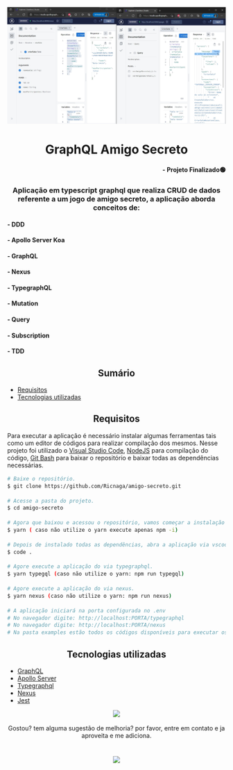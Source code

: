 <div align="center">
  <img src="./cover.jpg" />
</div>

# <div align="center"> GraphQL Amigo Secreto </div>

#### <div align="right">- Projeto Finalizado🟢 <div>

### <div align="center"> Aplicação em typescript graphql que realiza CRUD de dados referente a um jogo de amigo secreto, a aplicação aborda conceitos de: </div>

#### - DDD
#### - Apollo Server Koa
#### - GraphQL
#### - Nexus
#### - TypegraphQL
#### - Mutation
#### - Query
#### - Subscription
#### - TDD

## <div align="center"> Sumário </div>
<!--ts-->
   - [Requisitos](#<div-align="center">Requisitos</div>)
   - [Tecnologias utilizadas](#<div-align="center">Tecnologias-utilizadas</div>)

<!--te-->
## <div align="center">Requisitos</div>
Para executar a aplicação é necessário instalar algumas ferramentas tais como um editor de códigos para realizar compilação dos mesmos. Nesse projeto foi utilizado o [Visual Studio Code](https://code.visualstudio.com/), [NodeJS](https://nodejs.org/en/) para compilação do código, [Git Bash](https://gitforwindows.org/) para baixar o repositório e baixar todas as dependências necessárias.

```bash
# Baixe o repositório.
$ git clone https://github.com/Ricnaga/amigo-secreto.git

# Acesse a pasta do projeto.
$ cd amigo-secreto

# Agora que baixou e acessou o repositório, vamos começar a instalação das dependências.
$ yarn ( caso não utilize o yarn execute apenas npm -i)

# Depois de instalado todas as dependências, abra a aplicação via vscode
$ code .

# Agore execute a aplicação do via typegraphql.
$ yarn typegql (caso não utilize o yarn: npm run typegql)

# Agore execute a aplicação do via nexus.
$ yarn nexus (caso não utilize o yarn: npm run nexus)

# A aplicação iniciará na porta configurada no .env
# No navegador digite: http://localhost:PORTA/typegraphql
# No navegador digite: http://localhost:PORTA/nexus
# Na pasta examples estão todos os códigos disponíveis para executar os serviços
```

##  <div align="center">Tecnologias utilizadas</div>
- [GraphQL](https://graphql.org/)
- [Apollo Server](https://www.apollographql.com/docs/apollo-server/)
- [Typegraphql](https://typegraphql.com/)
- [Nexus](https://nexusjs.org/)
- [Jest](https://jestjs.io)


<div align="center">
<a href="https://www.linkedin.com/in/ricardo-nagatomy"><img src="https://img.shields.io/badge/-Ricardo Naga-blue?style=flat-square&logo=Linkedin&logoColor=white"></a>

Gostou? tem alguma sugestão de melhoria? por favor, entre em contato e ja aproveita e me adiciona.<br>

#
<div align="center"> <img src="https://img.shields.io/github/license/Ricnaga/amigo-secreto?color=purple&style=for-the-badge"/> </div>
